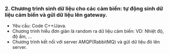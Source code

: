 ### 2. Chương trình sinh dữ liệu cho các cảm biến: tự động sinh dữ liệu cảm biến và gửi dữ liệu lên gateway.
- Yêu cầu: Code C++/Java.
- Chương trình hiểu đơn giản là random ra dữ liệu cảm biến: VD: Nhiệt độ, độ ẩm, ...
- Chương trình kết nối với server AMQP(RabbitMQ) và gửi dữ liệu đó lên server.
